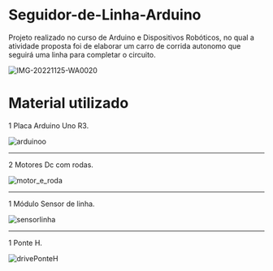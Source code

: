 # Seguidor-de-Linha-Arduino
Projeto realizado no curso de Arduino e Dispositivos Robóticos, no qual a atividade proposta foi de elaborar um carro de corrida autonomo que seguirá uma linha para completar o circuito. 

![IMG-20221125-WA0020](https://user-images.githubusercontent.com/105740844/204027276-1c06dcb2-1a2e-4192-b80c-b19d4fae6fe9.jpg)



<h1>Material utilizado</h1>

1 Placa Arduino Uno R3.

![arduinoo](https://user-images.githubusercontent.com/105740844/203981705-96eb6162-4a6a-4fea-bb37-77692009177d.png)

<hr>

2 Motores Dc com rodas.

![motor_e_roda](https://user-images.githubusercontent.com/105740844/203978022-849cee2d-e7b5-42c9-8024-7e00e0ccbaea.png)

<hr>

1 Módulo Sensor de linha.

![sensorlinha](https://user-images.githubusercontent.com/105740844/203982100-b1726ee6-d971-41aa-8229-c2a64a901750.png)

<hr>

1 Ponte H.

![drivePonteH](https://user-images.githubusercontent.com/105740844/203980720-5cfa687b-a5e3-4968-87e9-9a2efde78f17.jpg)
